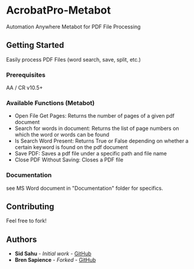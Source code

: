 # AcrobatPro-Metabot

Automation Anywhere Metabot for PDF File Processing

## Getting Started

Easily process PDF Files (word search, save, split, etc.)

### Prerequisites

AA / CR v10.5+


### Available Functions (Metabot)

* Open File Get Pages: Returns the number of pages of a given pdf document
* Search for words in document: Returns the list of page numbers on which the word or words can be found
* Is Search Word Present: Returns True or False depending on whether a certain keyword is found on the pdf document
* Save PDF: Saves a pdf file under a specific path and file name
* Close PDF Without Saving: Closes a PDF file

### Documentation

see MS Word document in "Documentation" folder for specifics.

## Contributing

Feel free to fork!


## Authors

* **Sid Sahu** - *Initial work* - [GitHub](https://github.com/sahusid2006)
* **Bren Sapience** - *Forked* - [GitHub](https://github.com/BrendanSapience)
